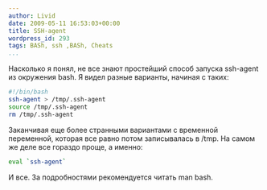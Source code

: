 ```yaml
---
author: Livid
date: 2009-05-11 16:53:03+00:00
title: SSH-agent
wordpress_id: 293
tags: BASh, ssh ,BASh, Cheats
...
```


Насколько я понял, не все знают простейший способ запуска ssh-agent из
окружения bash. Я видел разные варианты, начиная с таких:

```bash
#!/bin/bash
ssh-agent > /tmp/.ssh-agent
source /tmp/.ssh-agent
rm /tmp/.ssh-agent
```


Заканчивая еще более странными вариантами с временной переменной,
которая все равно потом записывалась в /tmp.
На самом же деле все гораздо проще, а именно:

```bash
eval `ssh-agent`
```


И все.
За подробностями рекомендуется читать man bash.
